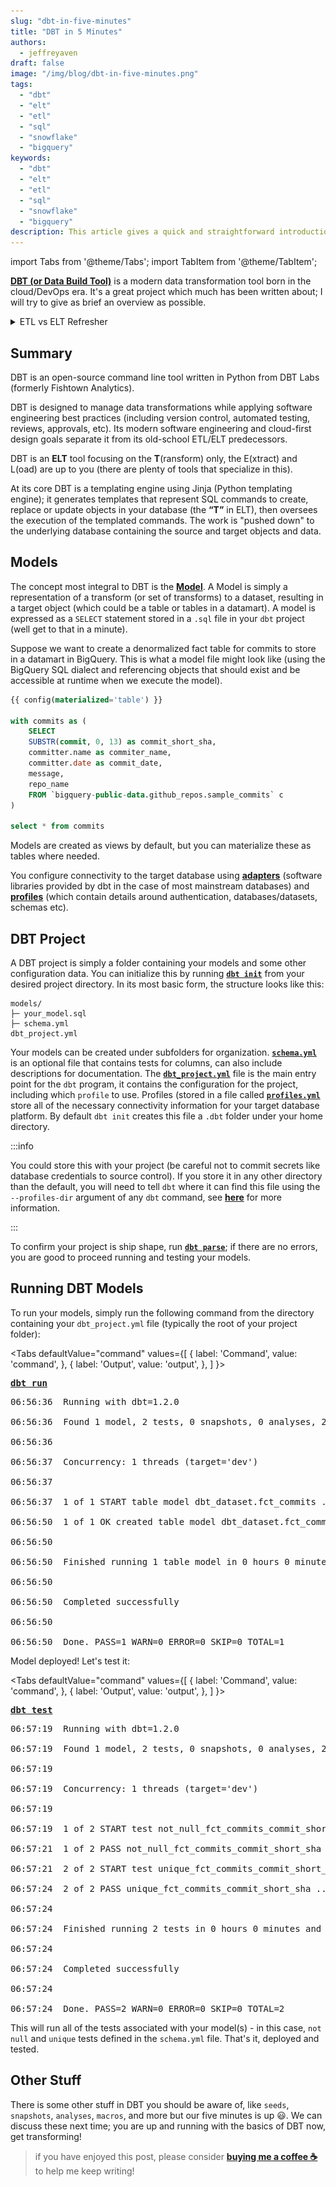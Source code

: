 ```yaml
---
slug: "dbt-in-five-minutes"
title: "DBT in 5 Minutes"
authors:	
  - jeffreyaven
draft: false
image: "/img/blog/dbt-in-five-minutes.png"
tags: 
  - "dbt"
  - "elt"  
  - "etl"
  - "sql"
  - "snowflake"  
  - "bigquery"
keywords:	
  - "dbt"
  - "elt"  
  - "etl"
  - "sql"
  - "snowflake"  
  - "bigquery"
description: This article gives a quick and straightforward introduction to dbt - the Data Build Tool - with examples using BigQuery.
---
```


import Tabs from '@theme/Tabs';
import TabItem from '@theme/TabItem';

[__DBT (or Data Build Tool)__](https://docs.getdbt.com/) is a modern data transformation tool born in the cloud/DevOps era. It's a great project which much has been written about; I will try to give as brief an overview as possible.  

<details>
<summary>ETL vs ELT Refresher</summary>
<p>A quick refresher on ELT vs ETL before we discuss DBT. I have created an infographic for this...</p>
<a target="_blank" href="/img/blog/dbt-in-five-minutes/etl-vs-elt.png">
<img loading="lazy" alt="ETL vs ELT" src="/img/blog/dbt-in-five-minutes/etl-vs-elt.png" width="595" height="410" class="img_node_modules-@docusaurus-theme-classic-lib-theme-MDXComponents-Img-styles-module" /></a>
</details>

## Summary

DBT is an open-source command line tool written in Python from DBT Labs (formerly Fishtown Analytics).  

DBT is designed to manage data transformations while applying software engineering best practices (including version control, automated testing, reviews, approvals, etc).  Its modern software engineering and cloud-first design goals separate it from its old-school ETL/ELT predecessors.  

DBT is an __ELT__ tool focusing on the __T__(ransform) only, the E(xtract) and L(oad) are up to you (there are plenty of tools that specialize in this).  

At its core DBT is a templating engine using Jinja (Python templating engine); it generates templates that represent SQL commands to create, replace or update objects in your database (the **“T”** in ELT), then oversees the execution of the templated commands.  The work is "pushed down" to the underlying database containing the source and target objects and data.   

## Models

The concept most integral to DBT is the [__Model__](https://docs.getdbt.com/docs/building-a-dbt-project/building-models).  A Model is simply a representation of a transform (or set of transforms) to a dataset, resulting in a target object (which could be a table or tables in a datamart).  A model is expressed as a `SELECT` statement stored in a `.sql` file in your `dbt` project (well get to that in a minute).  

Suppose we want to create a denormalized fact table for commits to store in a datamart in BigQuery.  This is what a model file might look like (using the BigQuery SQL dialect and referencing objects that should exist and be accessible at runtime when we execute the model).  

```sql
{{ config(materialized='table') }}

with commits as (
    SELECT 
    SUBSTR(commit, 0, 13) as commit_short_sha,
    committer.name as commiter_name,
    committer.date as commit_date,
    message,
    repo_name
    FROM `bigquery-public-data.github_repos.sample_commits` c
)

select * from commits
```

Models are created as views by default, but you can materialize these as tables where needed.  

You configure connectivity to the target database using [__adapters__](https://docs.getdbt.com/docs/available-adapters) (software libraries provided by dbt in the case of most mainstream databases) and [__profiles__](https://docs.getdbt.com/dbt-cli/configure-your-profile) (which contain details around authentication, databases/datasets, schemas etc).  

## DBT Project

A DBT project is simply a folder containing your models and some other configuration data.  You can initialize this by running [__`dbt init`__](https://docs.getdbt.com/reference/commands/init) from your desired project directory.  In its most basic form, the structure looks like this:  

```
models/
├─ your_model.sql
├─ schema.yml
dbt_project.yml
```
Your models can be created under subfolders for organization.  [__`schema.yml`__](https://docs.getdbt.com/reference/resource-configs/schema) is an optional file that  contains tests for columns, can also include descriptions for documentation.  The [__`dbt_project.yml`__](https://docs.getdbt.com/reference/dbt_project.yml) file is the main entry point for the `dbt` program, it contains the configuration for the project, including which `profile` to use.  Profiles (stored in a file called [__`profiles.yml`__](https://docs.getdbt.com/reference/profiles.yml) store all of the necessary connectivity information for your target database platform.  By default `dbt init` creates this file a `.dbt` folder under your home directory.  

:::info

You could store this with your project (be careful not to commit secrets like database credentials to source control).  If you store it in any other directory than the default, you will need to tell `dbt` where it can find this file using the `--profiles-dir` argument of any `dbt` command, see [__here__](https://docs.getdbt.com/dbt-cli/configure-your-profile#advanced-customizing-a-profile-directory) for more information.

:::

To confirm your project is ship shape, run [__`dbt parse`__](https://docs.getdbt.com/reference/commands/parse); if there are no errors, you are good to proceed running and testing your models.  

## Running DBT Models

To run your models, simply run the following command from the directory containing your `dbt_project.yml` file (typically the root of your project folder):  

<Tabs
  defaultValue="command"
  values={[
    { label: 'Command', value: 'command', },
    { label: 'Output', value: 'output', },
  ]
}>
<TabItem value="command">
<pre>
<b><a target="_blank" href="https://docs.getdbt.com/reference/commands/run">dbt run</a></b>
</pre>
</TabItem>
<TabItem value="output">
<pre>
06:56:36  Running with dbt=1.2.0<br />
06:56:36  Found 1 model, 2 tests, 0 snapshots, 0 analyses, 285 macros, 0 operations, 0 seed files, 0 sources, 0 exposures, 0 metrics<br />
06:56:36<br />
06:56:37  Concurrency: 1 threads (target='dev')<br />
06:56:37<br />
06:56:37  1 of 1 START table model dbt_dataset.fct_commits ............................... [RUN]<br />
06:56:50  1 of 1 OK created table model dbt_dataset.fct_commits .......................... [CREATE TABLE (672.3k rows, 396.7 MB processed) in 13.28s]<br />
06:56:50<br />
06:56:50  Finished running 1 table model in 0 hours 0 minutes and 14.01 seconds (14.01s).<br />
06:56:50<br />
06:56:50  Completed successfully<br />
06:56:50<br />
06:56:50  Done. PASS=1 WARN=0 ERROR=0 SKIP=0 TOTAL=1
</pre>
</TabItem>
</Tabs>

Model deployed!  Let's test it:   

<Tabs
  defaultValue="command"
  values={[
    { label: 'Command', value: 'command', },
    { label: 'Output', value: 'output', },
  ]
}>
<TabItem value="command">
<pre>
<b><a target="_blank" href="https://docs.getdbt.com/reference/commands/test">dbt test</a></b>
</pre>
</TabItem>
<TabItem value="output">
<pre>
06:57:19  Running with dbt=1.2.0<br />
06:57:19  Found 1 model, 2 tests, 0 snapshots, 0 analyses, 285 macros, 0 operations, 0 seed files, 0 sources, 0 exposures, 0 metrics<br />
06:57:19<br />
06:57:19  Concurrency: 1 threads (target='dev')<br />
06:57:19<br />
06:57:19  1 of 2 START test not_null_fct_commits_commit_short_sha ........................ [RUN]<br />
06:57:21  1 of 2 PASS not_null_fct_commits_commit_short_sha .............................. [PASS in 1.88s]<br />
06:57:21  2 of 2 START test unique_fct_commits_commit_short_sha .......................... [RUN]<br />
06:57:24  2 of 2 PASS unique_fct_commits_commit_short_sha ................................ [PASS in 3.14s]<br />
06:57:24<br />
06:57:24  Finished running 2 tests in 0 hours 0 minutes and 5.41 seconds (5.41s).<br />
06:57:24<br />
06:57:24  Completed successfully<br />
06:57:24<br />
06:57:24  Done. PASS=2 WARN=0 ERROR=0 SKIP=0 TOTAL=2
</pre>
</TabItem>
</Tabs>

This will run all of the tests associated with your model(s) - in this case, `not null` and `unique` tests defined in the `schema.yml` file.  That's it, deployed and tested.  

## Other Stuff

There is some other stuff in DBT you should be aware of, like `seeds`, `snapshots`, `analyses`, `macros`, and more but our five minutes is up :smiley:.  We can discuss these next time; you are up and running with the basics of DBT now, get transforming!  

> if you have enjoyed this post, please consider [__buying me a coffee ☕__](https://www.buymeacoffee.com/jeffreyaven) to help me keep writing!